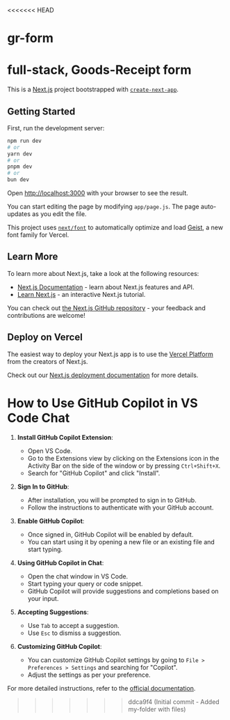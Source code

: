 <<<<<<< HEAD
# gr-form
full-stack, Goods-Receipt form
=======
This is a [Next.js](https://nextjs.org) project bootstrapped with [`create-next-app`](https://github.com/vercel/next.js/tree/canary/packages/create-next-app).

## Getting Started

First, run the development server:

```bash
npm run dev
# or
yarn dev
# or
pnpm dev
# or
bun dev
```

Open [http://localhost:3000](http://localhost:3000) with your browser to see the result.

You can start editing the page by modifying `app/page.js`. The page auto-updates as you edit the file.

This project uses [`next/font`](https://nextjs.org/docs/app/building-your-application/optimizing/fonts) to automatically optimize and load [Geist](https://vercel.com/font), a new font family for Vercel.

## Learn More

To learn more about Next.js, take a look at the following resources:

- [Next.js Documentation](https://nextjs.org/docs) - learn about Next.js features and API.
- [Learn Next.js](https://nextjs.org/learn) - an interactive Next.js tutorial.

You can check out [the Next.js GitHub repository](https://github.com/vercel/next.js) - your feedback and contributions are welcome!

## Deploy on Vercel

The easiest way to deploy your Next.js app is to use the [Vercel Platform](https://vercel.com/new?utm_medium=default-template&filter=next.js&utm_source=create-next-app&utm_campaign=create-next-app-readme) from the creators of Next.js.

Check out our [Next.js deployment documentation](https://nextjs.org/docs/app/building-your-application/deploying) for more details.
    
# How to Use GitHub Copilot in VS Code Chat

1. **Install GitHub Copilot Extension**:
   - Open VS Code.
   - Go to the Extensions view by clicking on the Extensions icon in the Activity Bar on the side of the window or by pressing `Ctrl+Shift+X`.
   - Search for "GitHub Copilot" and click "Install".

2. **Sign In to GitHub**:
   - After installation, you will be prompted to sign in to GitHub.
   - Follow the instructions to authenticate with your GitHub account.

3. **Enable GitHub Copilot**:
   - Once signed in, GitHub Copilot will be enabled by default.
   - You can start using it by opening a new file or an existing file and start typing.

4. **Using GitHub Copilot in Chat**:
   - Open the chat window in VS Code.
   - Start typing your query or code snippet.
   - GitHub Copilot will provide suggestions and completions based on your input.

5. **Accepting Suggestions**:
   - Use `Tab` to accept a suggestion.
   - Use `Esc` to dismiss a suggestion.

6. **Customizing GitHub Copilot**:
   - You can customize GitHub Copilot settings by going to `File > Preferences > Settings` and searching for "Copilot".
   - Adjust the settings as per your preference.

For more detailed instructions, refer to the [official documentation](https://docs.github.com/en/copilot/getting-started-with-github-copilot).
>>>>>>> ddca9f4 (Initial commit - Added my-folder with files)
